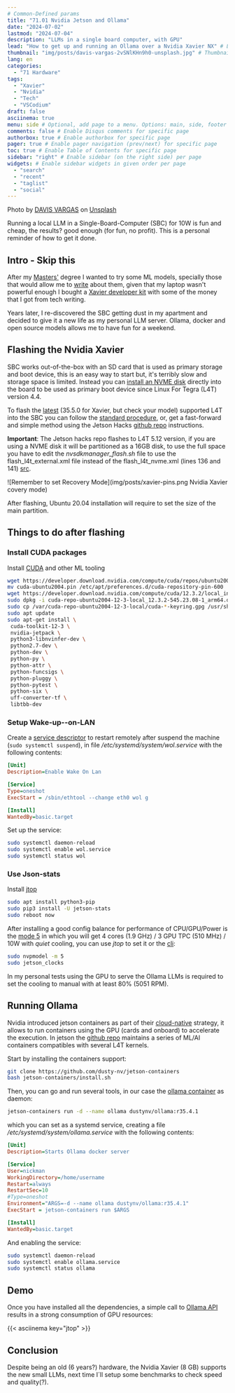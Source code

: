 ```yaml
---
# Common-Defined params
title: "71.01 Nvidia Jetson and Ollama"
date: "2024-07-02"
lastmod: "2024-07-04"
description: "LLMs in a single board computer, with GPU"
lead: "How to get up and running an Ollama over a Nvidia Xavier NX" # Lead text
thumbnail: "img/posts/davis-vargas-2vSNlKHn9h0-unsplash.jpg" # Thumbnail image
lang: en
categories:
  - "71 Hardware"
tags:
  - "Xavier"
  - "Nvidia"
  - "Tech"
  - "VSCodium"
draft: false
asciinema: true
menu: side # Optional, add page to a menu. Options: main, side, footer
comments: false # Enable Disqus comments for specific page
authorbox: true # Enable authorbox for specific page
pager: true # Enable pager navigation (prev/next) for specific page
toc: true # Enable Table of Contents for specific page
sidebar: "right" # Enable sidebar (on the right side) per page
widgets: # Enable sidebar widgets in given order per page
  - "search"
  - "recent"
  - "taglist"
  - "social"
---
```


Photo by [DAVIS VARGAS](https://unsplash.com/@davacorp?utm_content=creditCopyText&utm_medium=referral&utm_source=unsplash) on [Unsplash](https://unsplash.com/photos/brown-llama-on-green-grass-field-during-daytime-2vSNlKHn9h0)
  

Running a local LLM in a Single-Board-Computer (SBC) for 10W is fun and cheap, the results? good enough (for fun, no profit). This is a personal reminder of how to get it done.

<!--more-->

## Intro - Skip this

After my [Masters'](/about) degree I wanted to try some ML models, specially those that would allow me to [write](https://www.activestate.com/blog/how-to-monitor-social-distancing-using-python-and-object-detection/) about them, given that my laptop wasn't powerful enough I bought a [Xavier developer kit](https://www.nvidia.com/en-us/autonomous-machines/embedded-systems/jetson-xavier-series/) with some of the money that I got from tech writing. 

Years later, I re-discovered the SBC getting dust in my apartment and decided to give it a new life as my personal LLM server. Ollama, docker and open source models allows me to have fun for a weekend.

## Flashing the Nvidia Xavier

SBC works out-of-the-box with an SD card that is used as primary storage and boot device, this is an easy way to start but, it's terribly slow and storage space is limited. Instead you can [install an NVME disk](https://medium.com/@ramin.nabati/installing-an-nvme-ssd-drive-on-nvidia-jetson-xavier-37183c948978) directly into the board to be used as primary boot device since Linux For Tegra (L4T) version 4.4. 

To flash the [latest](https://developer.nvidia.com/embedded/jetson-linux-archive) (35.5.0 for Xavier, but check your model) supported L4T into the SBC you can follow the [standard procedure](https://docs.nvidia.com/jetson/archives/l4t-archived/l4t-3275/index.html#page/Tegra%20Linux%20Driver%20Package%20Development%20Guide/quick_start.html#wwpID0E0JD0HA), or, get a fast-forward and simple method using the Jetson Hacks [github repo](https://github.com/jetsonhacks/bootFromExternalStorage) instructions. 

**Important**: The Jetson hacks repo flashes to L4T 5.12 version, if you are using a NVME disk it will be partitioned as a 16GB disk, to use the full space you have to edit the *nvsdkmanager_flash.sh* file to use the flash_l4t_external.xml file instead of the flash_l4t_nvme.xml (lines 136 and 141) [src](https://forums.developer.nvidia.com/t/controlling-app-size-partition-jetpack-5-1-2/265484/3).

![Remember to set Recovery Mode](img/posts/xavier-pins.png Nvidia Xavier covery mode)

After flashing, Ubuntu 20.04 installation will require to set the size of the main partition.

## Things to do after flashing


### Install CUDA packages

Install [CUDA](https://developer.nvidia.com/cuda-12-3-2-download-archive?target_os=Linux&target_arch=arm64-sbsa&Compilation=Native&Distribution=Ubuntu&target_version=20.04&target_type=deb_local) and other ML tooling
```bash
wget https://developer.download.nvidia.com/compute/cuda/repos/ubuntu2004/sbsa/cuda-ubuntu2004.pinsudo 
mv cuda-ubuntu2004.pin /etc/apt/preferences.d/cuda-repository-pin-600
wget https://developer.download.nvidia.com/compute/cuda/12.3.2/local_installers/cuda-repo-ubuntu2004-12-3-local_12.3.2-545.23.08-1_arm64.deb
sudo dpkg -i cuda-repo-ubuntu2004-12-3-local_12.3.2-545.23.08-1_arm64.deb
sudo cp /var/cuda-repo-ubuntu2004-12-3-local/cuda-*-keyring.gpg /usr/share/keyrings/
sudo apt update
sudo apt-get install \
 cuda-toolkit-12-3 \
 nvidia-jetpack \
 python3-libnvinfer-dev \
 python2.7-dev \
 python-dev \
 python-py \
 python-attr \
 python-funcsigs \
 python-pluggy \
 python-pytest \
 python-six \
 uff-converter-tf \
 libtbb-dev
```

### Setup Wake-up--on-LAN

Create a [service descriptor](https://necromuralist.github.io/posts/enabling-wake-on-lan/) to restart remotely after suspend the machine (`sudo systemctl suspend`),  in file */etc/systemd/system/wol.service* with the following contents:

```ini
[Unit]
Description=Enable Wake On Lan

[Service]
Type=oneshot
ExecStart = /sbin/ethtool --change eth0 wol g

[Install]
WantedBy=basic.target
```

Set up the service:
```sh
sudo systemctl daemon-reload
sudo systemctl enable wol.service
sudo systemctl status wol
```

### Use Json-stats

Install [jtop](https://github.com/rbonghi/jetson_stats)

```sh
sudo apt install python3-pip
sudo pip3 install -U jetson-stats
sudo reboot now
```

After installing a good config balance for performance of CPU/GPU/Power is the [mode 5](https://docs.nvidia.com/jetson/archives/l4t-archived/l4t-3275/index.html#page/Tegra%20Linux%20Driver%20Package%20Development%20Guide/power_management_jetson_xavier.html) in which you will get 4 cores (1.9 GHz) / 3 GPU TPC (510 MHz) / 10W with *quiet* cooling, you can use *jtop* to set it or the [cli](https://forums.developer.nvidia.com/t/jetson-xavier-nx-how-to-enable-all-cpu/163777):

```sh
sudo nvpmodel -m 5
sudo jetson_clocks
```

In my personal tests using the GPU to serve the Ollama LLMs is required to set the cooling to manual with at least 80% (5051 RPM).

## Running Ollama

Nvidia introduced jetson containers as part of their [cloud-native](https://developer.nvidia.com/embedded/jetson-cloud-native) strategy, it allows to run containers using the GPU (cards and onboard) to accelerate the execution. In jetson the [github repo](https://github.com/dusty-nv/jetson-containers) maintains a series of ML/AI containers compatibles with several L4T kernels.

Start by installing the containers support:
```sh
git clone https://github.com/dusty-nv/jetson-containers
bash jetson-containers/install.sh
```

Then, you can go and run several tools, in our case the [ollama container](https://github.com/dusty-nv/jetson-containers/tree/master/packages/llm/ollama) as daemon:

```sh
jetson-containers run -d --name ollama dustynv/ollama:r35.4.1
```

which you can set as a systemd service, creating a file */etc/systemd/system/ollama.service* with the following contents:

```ini
[Unit]
Description=Starts Ollama docker server

[Service]
User=nickman
WorkingDirectory=/home/username
Restart=always
RestartSec=10
#Type=oneshot
Environment="ARGS=-d --name ollama dustynv/ollama:r35.4.1"
ExecStart = jetson-containers run $ARGS

[Install]
WantedBy=basic.target
```

And enabling the service:

```sh
sudo systemctl daemon-reload
sudo systemctl enable ollama.service
sudo systemctl status ollama
```

## Demo

Once you have installed all the dependencies, a simple call to [Ollama API](https://editor.swagger.io/?url=https://raw.githubusercontent.com/marscod/ollama/main/api/ollama_api_specification.json) results in a strong consumption of GPU resources:


{{< asciinema key="jtop" >}}

## Conclusion

Despite being an old (6 years?) hardware, the Nvidia Xavier (8 GB) supports the new small LLMs, next time I´ll setup some benchmarks to check speed and quality(?).